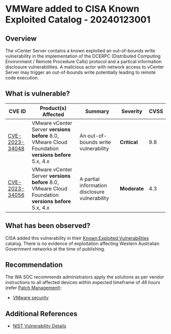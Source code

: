 # VMWare added to CISA Known Exploited Catalog - 20240123001

## Overview

The vCenter Server contains a known exploited an out-of-bounds write vulnerability in the implementation of the DCERPC (Distributed Computing Environment / Remote Procedure Calls) protocol and a partical information disclosure vulnerabilities. A malicious actor with network access to vCenter Server may trigger an out-of-bounds write potentially leading to remote code execution.

## What is vulnerable?

| CVE ID                                                            | Product(s) Affected                                                                                 | Summary                                        | Severity     | CVSS |
| ----------------------------------------------------------------- | --------------------------------------------------------------------------------------------------- | ---------------------------------------------- | ------------ | ---- |
| [CVE-2023-34048](https://nvd.nist.gov/vuln/detail/CVE-2023-34048) | VMware vCenter Server **versions before** 8.0, VMware Cloud Foundation **versions before** 5.x, 4.x | An out-of-bounds write vulnerability           | **Critical** | 9.8  |
| [CVE-2023-34056](https://nvd.nist.gov/vuln/detail/CVE-2023-34056) | VMware vCenter Server **versions before** 8.0, VMware Cloud Foundation **versions before** 5.x, 4.x | A partial information disclosure vulnerability | **Moderate** | 4.3  |

## What has been observed?

CISA added this vulnerability in their [Known Exploited Vulnerabilities](https://www.cisa.gov/known-exploited-vulnerabilities-catalog) catalog. There is no evidence of exploitation affecting Western Australian Government networks at the time of publishing.

## Recommendation

The WA SOC recommends administrators apply the solutions as per vendor instructions to all affected devices within expected timeframe of *48 hours* (refer [Patch Management](../guidelines/patch-management.md)):

- [VMware security](https://www.vmware.com/security/advisories/VMSA-2023-0023.html)

## Additional References

- [NIST Vulnerability Details ](https://nvd.nist.gov/vuln/detail/CVE-2023-34056)

